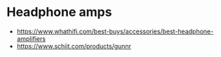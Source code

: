 # Headphone amps

- https://www.whathifi.com/best-buys/accessories/best-headphone-amplifiers
- https://www.schiit.com/products/gunnr


